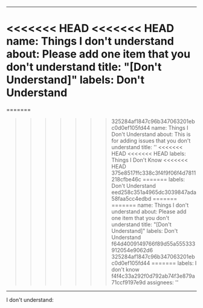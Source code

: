 
---
<<<<<<< HEAD
<<<<<<< HEAD
name: Things I don't understand
about: Please add one item that you don't understand
title: "[Don't Understand]"
labels: Don't Understand
=======
=======
>>>>>>> 325284af1847c96b347063201ebc0d0ef105fd44
name: Things I Don't Understand
about: This is for adding issues that you don't understand
title: ''
<<<<<<< HEAD
<<<<<<< HEAD
labels: Things I Don't Know
<<<<<<< HEAD
>>>>>>> 375e8517ffc338c3f4f9f06f4d7811218cfbe46c
=======
labels: Don't Understand
>>>>>>> eed258c351a4965dc3039847ada58faa5cc4edbd
=======
=======
name: Things I don't understand
about: Please add one item that you don't understand
title: "[Don't Understand]"
labels: Don't Understand
>>>>>>> f64d4009149766f89d55a555333912054e9062d6
>>>>>>> 325284af1847c96b347063201ebc0d0ef105fd44
=======
labels: I don't know
>>>>>>> f4f4c33a292f0d792ab74f3e879a71ccf9197e9d
assignees: ''

---

I don't understand:
